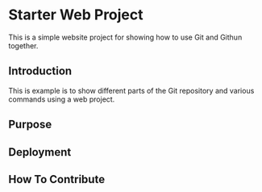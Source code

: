# Starter Web Project

This is a simple website project for showing how to use Git and Githun together.

## Introduction

This is example is to show  different parts of the Git repository and various commands using a web project.

## Purpose

## Deployment

## How To Contribute